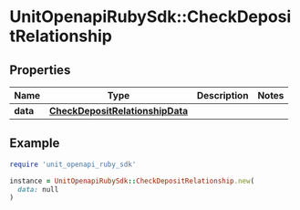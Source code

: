 # UnitOpenapiRubySdk::CheckDepositRelationship

## Properties

| Name | Type | Description | Notes |
| ---- | ---- | ----------- | ----- |
| **data** | [**CheckDepositRelationshipData**](CheckDepositRelationshipData.md) |  |  |

## Example

```ruby
require 'unit_openapi_ruby_sdk'

instance = UnitOpenapiRubySdk::CheckDepositRelationship.new(
  data: null
)
```

